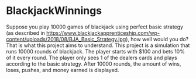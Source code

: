 # BlackjackWinnings
Suppose you play 10000 games of blackjack using perfect basic strategy (as described in https://www.blackjackapprenticeship.com/wp-content/uploads/2018/08/BJA_Basic_Strategy.jpg),
how well would you do? That is what this project aims to understand. This project is a simulation that runs 10000 rounds of blackjack. The player starts with 
$100 and bets 10% of it every round. The player only sees 1 of the dealers cards and plays according to the basic strategy. After 10000 rounds, the amount of wins, loses,
pushes, and money earned is displayed.  

